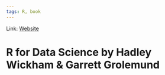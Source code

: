 ```yaml
---
tags: R, book
---
```

Link: [Website](https://r4ds.had.co.nz/index.html)

# R for Data Science by Hadley Wickham & Garrett Grolemund